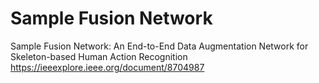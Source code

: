 # Sample Fusion Network
Sample Fusion Network: An End-to-End Data Augmentation Network for Skeleton-based Human Action Recognition
https://ieeexplore.ieee.org/document/8704987
